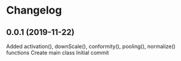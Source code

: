 Changelog
=========

0.0.1 (2019-11-22)
-------------------

Added activation(), downScale(), conformity(), pooling(), normalize() functions
Create main class
Initial commit